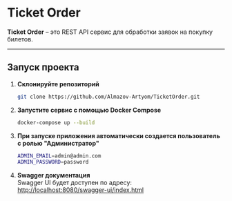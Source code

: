# Ticket Order

**Ticket Order** – это REST API сервис для обработки заявок на покупку билетов.

---

## Запуск проекта

1. **Склонируйте репозиторий**  
   ```sh
   git clone https://github.com/Almazov-Artyom/TicketOrder.git
   ```

2. **Запустите сервис с помощью Docker Compose**  
   ```sh
   docker-compose up --build
   ```

3. **При запуске приложения автоматически создается пользователь с ролью "Администратор"**  
   ```sh
   ADMIN_EMAIL=admin@admin.com
   ADMIN_PASSWORD=password
   ```
4. **Swagger документация**  
   Swagger UI будет доступен по адресу:  
   [http://localhost:8080/swagger-ui/index.html](http://localhost:8080/swagger-ui/index.html)
